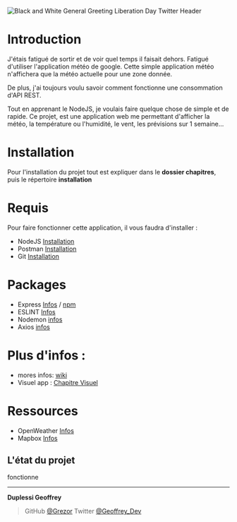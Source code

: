 ![Black and White General Greeting Liberation Day Twitter Header](https://user-images.githubusercontent.com/38507456/86512535-65c7e580-be03-11ea-8833-eabacd5c92c3.png)

# Introduction 
J'étais fatigué de sortir et de voir quel temps il faisait dehors. Fatigué d'utiliser l'application météo de google.
Cette simple application météo n'affichera que la météo actuelle pour une zone donnée.

De plus, j'ai toujours voulu savoir comment fonctionne une consommation d'API REST.

Tout en apprenant le NodeJS, je voulais faire quelque chose de simple et de rapide. Ce projet, est une application web me permettant d'afficher la météo, la température ou l'humidité, le vent, les prévisions sur 1 semaine...

# Installation
Pour l'installation du projet tout est expliquer dans le **dossier chapitres**, puis le répertoire **installation** 

# Requis
Pour faire fonctionner cette application, il vous faudra d'installer :
- NodeJS [Installation](https://nodejs.org/en/)
- Postman [Installation](https://www.postman.com/downloads/)
- Git [Installation](https://git-scm.com/downloads)

# Packages
- Express [Infos](https://expressjs.com/fr/) / [npm](https://www.npmjs.com/package/express)
- ESLINT [Infos](https://www.npmjs.com/package/eslint)
- Nodemon [infos](https://www.npmjs.com/package/nodemon)
- Axios [infos](https://www.npmjs.com/package/axios)

# Plus d'infos :
- mores infos: [wiki](https://github.com/Grezor/Weather-App/wiki)
- Visuel app : [Chapitre Visuel](https://github.com/Grezor/Weather-App/chapitres/capture)

# Ressources 
- OpenWeather [Infos](https://openweathermap.org/guide)
- Mapbox [Infos](https://docs.mapbox.com/api/search/#geocoding)

## L'état du projet
fonctionne



---
**Duplessi Geoffrey** 
> GitHub [@Grezor][1]
> Twitter [@Geoffrey_Dev][2]

[1]: https://github.com/Grezor
[2]: https://twitter.com/Geoffrey_Dev
 


 
